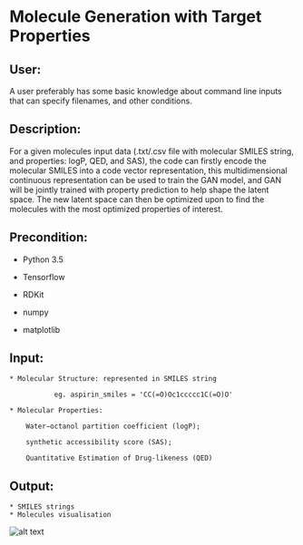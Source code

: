 # Molecule Generation with Target Properties


## User: 

A user preferably has some basic knowledge about command line inputs that can specify filenames, and other conditions.


## Description:


For a given molecules input data (.txt/.csv file with molecular SMILES string, and properties: logP, QED, and SAS), the code can firstly encode the molecular SMILES into a code vector representation, this multidimensional continuous representation can be used to train the GAN model, and GAN will be jointly trained with property prediction to help shape the latent space. The new latent space can then be optimized upon to find the molecules with the most optimized properties of interest.



## Precondition: 


* Python 3.5

* Tensorflow

* RDKit

* numpy

* matplotlib



## Input:

	* Molecular Structure: represented in SMILES string
                       
		       eg. aspirin_smiles = 'CC(=O)Oc1ccccc1C(=O)O'

	* Molecular Properties: 
	
		Water−octanol partition coefficient (logP);
	
		synthetic accessibility score (SAS);
	
		Quantitative Estimation of Drug-likeness (QED)


## Output:

	* SMILES strings
	* Molecules visualisation

![alt text](https://github.com/chennnnnyize/Generative-Molecules/blob/master/Graphs/Moleculesv_Visualisation.png) 






